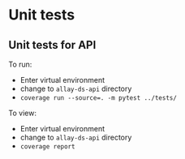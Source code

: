 # Unit tests

## Unit tests for API

To run:
- Enter virtual environment
- change to `allay-ds-api` directory
- `coverage run --source=. -m pytest ../tests/`

To view:
- Enter virtual environment
- change to `allay-ds-api` directory
- `coverage report`
